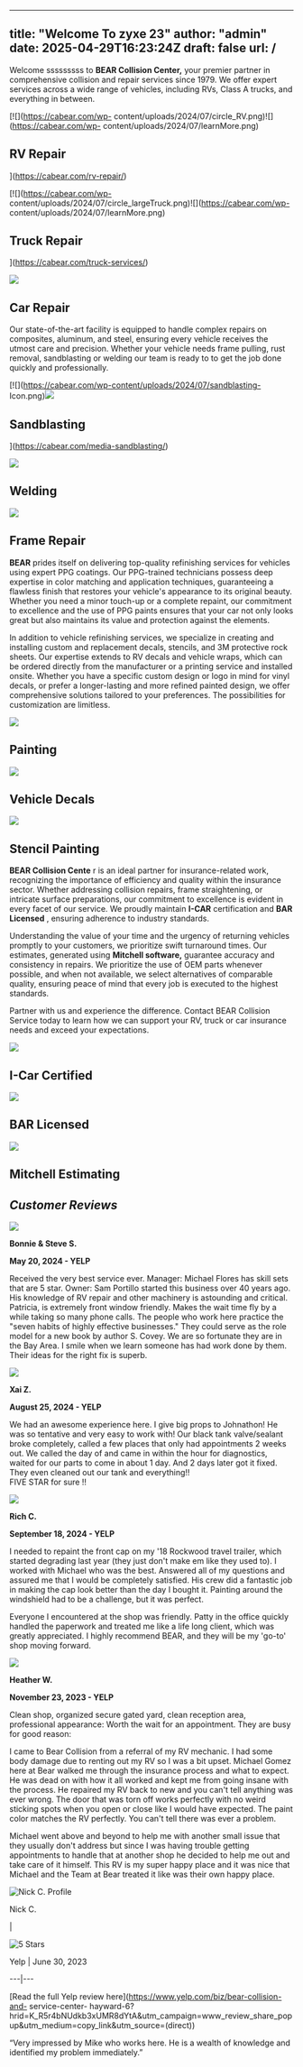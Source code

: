 <!-- /Users/2021sam/apps/BEAR/hugo/05_05_wp_conv/bear/content/_index.md -->

---
title: "Welcome To zyxe 23"
author: "admin"
date: 2025-04-29T16:23:24Z
draft: false
url: /
---

Welcome sssssssss to **BEAR Collision Center,** your premier partner in comprehensive
collision and repair services since 1979. We offer expert services across a
wide range of vehicles, including RVs, Class A trucks, and everything in
between.

[![](https://cabear.com/wp-
content/uploads/2024/07/circle_RV.png)![](https://cabear.com/wp-
content/uploads/2024/07/learnMore.png)

## RV Repair

](https://cabear.com/rv-repair/)

[![](https://cabear.com/wp-
content/uploads/2024/07/circle_largeTruck.png)![](https://cabear.com/wp-
content/uploads/2024/07/learnMore.png)

## Truck Repair

](https://cabear.com/truck-services/)

![](https://cabear.com/wp-content/uploads/2024/07/circle_car.png)

## Car Repair

Our state-of-the-art facility is equipped to handle complex repairs on
composites, aluminum, and steel, ensuring every vehicle receives the utmost
care and precision. Whether your vehicle needs frame pulling, rust removal,
sandblasting or welding our team is ready to to get the job done quickly and
professionally.

[![](https://cabear.com/wp-content/uploads/2024/07/sandblasting-
Icon.png)![](https://cabear.com/wp-content/uploads/2024/07/learnMore.png)

## Sandblasting

](https://cabear.com/media-sandblasting/)

![](https://cabear.com/wp-content/uploads/2024/07/WELDING.png)

## Welding

![](https://cabear.com/wp-content/uploads/2024/07/frameRepair.png)

## Frame Repair

**BEAR** prides itself on delivering top-quality refinishing services for
vehicles using expert PPG coatings. Our PPG-trained technicians possess deep
expertise in color matching and application techniques, guaranteeing a
flawless finish that restores your vehicle's appearance to its original
beauty. Whether you need a minor touch-up or a complete repaint, our
commitment to excellence and the use of PPG paints ensures that your car not
only looks great but also maintains its value and protection against the
elements.

In addition to vehicle refinishing services, we specialize in creating and
installing custom and replacement decals, stencils, and 3M protective rock
sheets. Our expertise extends to RV decals and vehicle wraps, which can be
ordered directly from the manufacturer or a printing service and installed
onsite. Whether you have a specific custom design or logo in mind for vinyl
decals, or prefer a longer-lasting and more refined painted design, we offer
comprehensive solutions tailored to your preferences. The possibilities for
customization are limitless.

![](https://cabear.com/wp-content/uploads/2024/07/painting.png)

## Painting  

![](https://cabear.com/wp-content/uploads/2024/07/decals-1.png)

## Vehicle Decals  

![](https://cabear.com/wp-content/uploads/2024/07/stencilPainting.png)

## Stencil Painting  

**BEAR Collision Cente** r is an ideal partner for insurance-related work,
recognizing the importance of efficiency and quality within the insurance
sector. Whether addressing collision repairs, frame straightening, or
intricate surface preparations, our commitment to excellence is evident in
every facet of our service. We proudly maintain **I-CAR** certification and
**BAR Licensed** , ensuring adherence to industry standards.

Understanding the value of your time and the urgency of returning vehicles
promptly to your customers, we prioritize swift turnaround times. Our
estimates, generated using **Mitchell software,** guarantee accuracy and
consistency in repairs. We prioritize the use of OEM parts whenever possible,
and when not available, we select alternatives of comparable quality, ensuring
peace of mind that every job is executed to the highest standards.

Partner with us and experience the difference. Contact BEAR Collision Service
today to learn how we can support your RV, truck or car insurance needs and
exceed your expectations.

![](https://cabear.com/wp-content/uploads/2024/07/icar.png)

## I-Car Certified  

![](https://cabear.com/wp-content/uploads/2024/08/BarLicensed2-1.png)

## BAR Licensed  

![](https://cabear.com/wp-content/uploads/2024/07/mitchell.png)

## Mitchell Estimating

## **_Customer Reviews_**

![](https://cabear.com/wp-content/uploads/2024/12/image-3.png)

**Bonnie & Steve S.**

**May 20, 2024 - YELP**

Received the very best service ever. Manager: Michael Flores has skill sets
that are 5 star. Owner: Sam Portillo started this business over 40 years ago.
His knowledge of RV repair and other machinery is astounding and critical.
Patricia, is extremely front window friendly. Makes the wait time fly by a
while taking so many phone calls. The people who work here practice the "seven
habits of highly effective businesses." They could serve as the role model for
a new book by author S. Covey. We are so fortunate they are in the Bay Area. I
smile when we learn someone has had work done by them. Their ideas for the
right fix is superb.

![](https://cabear.com/wp-content/uploads/2024/12/image.png)

**Xai Z.**

**August 25, 2024 - YELP**

We had an awesome experience here. I give big props to Johnathon! He was so
tentative and very easy to work with! Our black tank valve/sealant broke
completely, called a few places that only had appointments 2 weeks out. We
called the day of and came in within the hour for diagnostics, waited for our
parts to come in about 1 day. And 2 days later got it fixed. They even cleaned
out our tank and everything!!  
FIVE STAR for sure !!

![](https://cabear.com/wp-content/uploads/2024/12/image.png)

**Rich C.**

**September 18, 2024 - YELP**

I needed to repaint the front cap on my '18 Rockwood travel trailer, which
started degrading last year (they just don't make em like they used to). I
worked with Michael who was the best. Answered all of my questions and assured
me that I would be completely satisfied. His crew did a fantastic job in
making the cap look better than the day I bought it. Painting around the
windshield had to be a challenge, but it was perfect.  
  
Everyone I encountered at the shop was friendly. Patty in the office quickly
handled the paperwork and treated me like a life long client, which was
greatly appreciated. I highly recommend BEAR, and they will be my 'go-to' shop
moving forward.

![](https://cabear.com/wp-content/uploads/2024/12/image-3.png)

**Heather W.**

**November 23, 2023 - YELP**

Clean shop, organized secure gated yard, clean reception area, professional
appearance: Worth the wait for an appointment. They are busy for good reason:  
  
I came to Bear Collision from a referral of my RV mechanic. I had some body
damage due to renting out my RV so I was a bit upset. Michael Gomez here at
Bear walked me through the insurance process and what to expect. He was dead
on with how it all worked and kept me from going insane with the process. He
repaired my RV back to new and you can't tell anything was ever wrong. The
door that was torn off works perfectly with no weird sticking spots when you
open or close like I would have expected. The paint color matches the RV
perfectly. You can't tell there was ever a problem.  
  
Michael went above and beyond to help me with another small issue that they
usually don't address but since I was having trouble getting appointments to
handle that at another shop he decided to help me out and take care of it
himself. This RV is my super happy place and it was nice that Michael and the
Team at Bear treated it like was their own happy place.

![Nick C. Profile](https://cabear.com/wp-content/uploads/2024/12/image-5.png)

Nick C.

|

![5 Stars](https://cabear.com/wp-content/uploads/2024/12/image-3.png)

Yelp | June 30, 2023  
  
---|---  
  
[Read the full Yelp review here](https://www.yelp.com/biz/bear-collision-and-
service-center-
hayward-6?hrid=K_R5r4bNUdkb3xUMR8dYtA&utm_campaign=www_review_share_popup&utm_medium=copy_link&utm_source=\(direct\))

“Very impressed by Mike who works here. He is a wealth of knowledge and
identified my problem immediately.”

